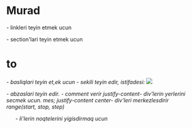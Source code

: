 # Murad
<a>- linkleri teyin etmek ucun
<div>- section'lari teyin etmek ucun
<h1> to <h6>- basliqlari teyin et,ek ucun
<img>- sekili teyin edir, istifadesi: <img src='sekilin adresi'>
<p>- abzaslari teyin edir.
<titles>- comment verir
justify-content- div'lerin yerlerini secmek ucun. mes; justify-content center- div'leri merkezlesdirir
range(start, stop, step)
<ul style="list-style: none;">- li'lerin noqtelerini yigisdirmaq ucun

